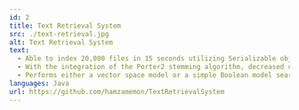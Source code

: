 ```yaml
---
id: 2
title: Text Retrieval System
src: ./text-retrieval.jpg
alt: Text Retrieval System
text:
  - Able to index 20,000 files in 15 seconds utilizing Serializable objects
  - With the integration of the Porter2 stemming algorithm, decreased unique dictionary size by 38.3%
  - Performs either a vector space model or a simple Boolean model search in under a second
languages: Java
url: https://github.com/hamzamemon/TextRetrievalSystem
---
```

